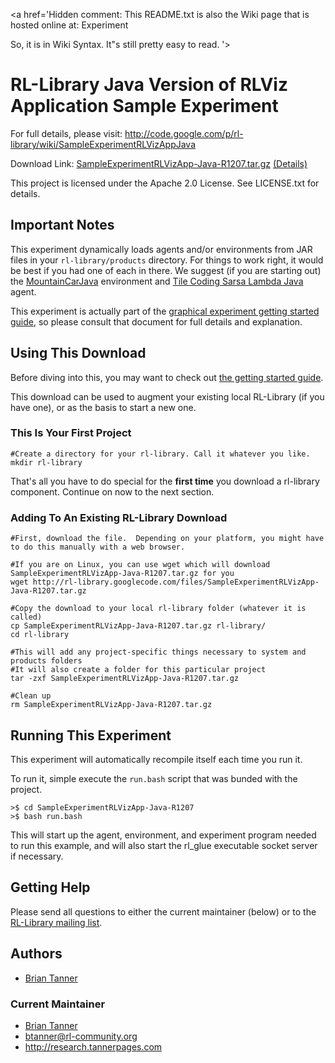 <a href='Hidden comment: 
This README.txt is also the Wiki page that is hosted online at:
Experiment

So, it is in Wiki Syntax.  It"s still pretty easy to read.
'></a>




# RL-Library Java Version of RLViz Application Sample Experiment #

For full details, please visit:
http://code.google.com/p/rl-library/wiki/SampleExperimentRLVizAppJava

Download Link: [SampleExperimentRLVizApp-Java-R1207.tar.gz](http://rl-library.googlecode.com/files/SampleExperimentRLVizApp-Java-R1207.tar.gz) [(Details)](http://code.google.com/p/rl-library/downloads/detail?name=SampleExperimentRLVizApp-Java-R1207.tar.gz)

This project is licensed under the Apache 2.0 License.
See LICENSE.txt for details.


## Important Notes ##
This experiment dynamically loads agents and/or environments from JAR files in your `rl-library/products` directory.
For things to work right, it would be best if you had one of each in there.  We suggest (if you are starting out)
the [MountainCarJava](MountainCarJava.md) environment and [Tile Coding Sarsa Lambda Java](EpsilonGreedyTileCodingSarsaLambdaJava.md) agent.

This experiment is actually part of the [graphical experiment getting started guide](GraphicalExperimentsWithRLViz.md), so please consult that document for full
details and explanation.

## Using This Download ##
Before diving into this, you may want to check out [the getting started guide](GettingStarted.md).

This download can be used to augment your existing local RL-Library (if you have one), or as the basis to start a new one.

### This Is Your First Project ###
```
#Create a directory for your rl-library. Call it whatever you like.
mkdir rl-library
```
That's all you have to do special for the **first time** you download a rl-library component.  Continue on now
to the next section.

### Adding To An Existing RL-Library Download ###

```
#First, download the file.  Depending on your platform, you might have to do this manually with a web browser. 

#If you are on Linux, you can use wget which will download SampleExperimentRLVizApp-Java-R1207.tar.gz for you
wget http://rl-library.googlecode.com/files/SampleExperimentRLVizApp-Java-R1207.tar.gz

#Copy the download to your local rl-library folder (whatever it is called)
cp SampleExperimentRLVizApp-Java-R1207.tar.gz rl-library/
cd rl-library

#This will add any project-specific things necessary to system and products folders
#It will also create a folder for this particular project
tar -zxf SampleExperimentRLVizApp-Java-R1207.tar.gz

#Clean up
rm SampleExperimentRLVizApp-Java-R1207.tar.gz
```

## Running This Experiment ##
This experiment will automatically recompile itself each time you run it.

To run it, simple execute the `run.bash` script that was bunded with the project.

```
>$ cd SampleExperimentRLVizApp-Java-R1207
>$ bash run.bash

```

This will start up the agent, environment, and experiment program needed to run this example, and will also start the rl\_glue executable socket server if necessary.


## Getting Help ##
Please send all questions to either the current maintainer (below) or to the
[RL-Library mailing list](http://groups.google.com/group/rl-library).


## Authors ##
  * [Brian Tanner](http://research.tannerpages.com)

### Current Maintainer ###
  * [Brian Tanner](http://research.tannerpages.com)
  * btanner@rl-community.org
  * http://research.tannerpages.com



